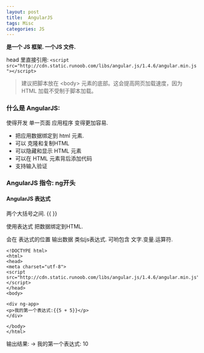 ```yaml
---
layout: post
title:  AngularJS
tags: Misc
categories: JS
---
```



**是一个 JS 框架. 一个JS 文件.**

head 里直接引用:
`<script src="http://cdn.static.runoob.com/libs/angular.js/1.4.6/angular.min.js"></script>`

> 建议把脚本放在 \<body\> 元素的底部。这会提高网页加载速度，因为 HTML 加载不受制于脚本加载。



### 什么是 AngularJS:
使得开发 单一页面 应用程序 变得更加容易.

- 把应用数据绑定到 html 元素.
- 可以 克隆和复制HTML
- 可以隐藏和显示 HTML 元素
- 可以在 HTML 元素背后添加代码
- 支持输入验证


### AngularJS 指令: ng开头




#### AngularJS 表达式  
两个大括号之间. \{\{ \}\}

使用表达式 把数据绑定到HTML.

会在 表达式的位置 输出数据
类似js表达式.
可哟包含 文字.变量.运算符.




	<!DOCTYPE html>
	<html>
	<head>
	<meta charset="utf-8">
	<script src="http://cdn.static.runoob.com/libs/angular.js/1.4.6/angular.min.js"></script> 
	</head>
	<body>
	
	<div ng-app>
	<p>我的第一个表达式:{{5 + 5}}</p>
	</div>
	
	</body>
	</html>

输出结果:  → 我的第一个表达式: 10


